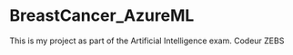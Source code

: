 # BreastCancer_AzureML
This is my project as part of the Artificial Intelligence exam. Codeur ZEBS 
